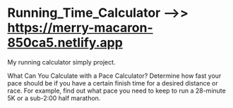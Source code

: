 # Running_Time_Calculator -->> https://merry-macaron-850ca5.netlify.app
My running calculator simply project. 


What Can You Calculate with a Pace Calculator?
Determine how fast your pace should be if you have a certain finish time for a desired distance or race. For example, find out what pace you need to keep to run a 28-minute 5K or a sub-2:00 half marathon.
